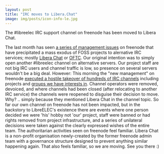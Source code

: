 ```yaml
---
layout: post
title: "IRC moves to Libera.Chat"
image: img/posts/icon-info-le.jpg
---
```


The #libreelec IRC support channel on freenode has been moved to Libera Chat.

The last month has seen [a series of management issues](https://www.devever.net/~hl/freenode_abuse) on freenode that have precipitated a mass exodus of FOSS projects to alernative IRC services; mostly [Libera Chat](https://libera.chat/) or [OFTC](https://oftc.net/).
Our original intention was to simply open another #libreelec channel on alternative servers.
Our project staff are not big IRC users and channel traffic is low, so presence on several servers wouldn't be a big deal.
However: This morning the "new management" on freenode [executed a hostile takeover of hundreds of IRC channels](https://www.devever.net/~hl/freenode_abuse2) including projects and [groups we have interests in](https://freenode.irclog.whitequark.org/linux-amlogic/2021-05-26).
Channel operators were removed, devoiced, and where channels had been closed (after relocating to another IRC service) the channels were reopened to disguise their decision to move.
Why? .. simply because they mentioned Libera Chat in the channel topic.
So far our own channel on freenode has not been impacted, but in the backstory to LibreELEC's existence there are events where one person decided we were 'his' hobby not 'our' project, staff were banned or had rights removed from project infrastructure, and a series of unilateral decisions were taken against the clearly expressed wishes of the entire team.
The authoritarian activities seen on freenode feel familiar.
Libera Chat is a non-profit organisation newly-created by the former freenode admin team with a governance structure designed to prevent anything similar happening again. That also feels familiar, so we are moving.
See you there :)
